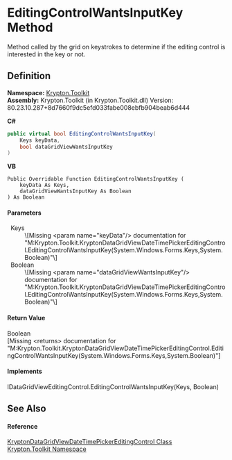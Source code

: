 # EditingControlWantsInputKey Method


Method called by the grid on keystrokes to determine if the editing control is interested in the key or not.



## Definition
**Namespace:** <a href="79d2eac2-21f4-54ff-7552-b20c33c30600.md">Krypton.Toolkit</a>  
**Assembly:** Krypton.Toolkit (in Krypton.Toolkit.dll) Version: 80.23.10.287+8d7660f9dc5efd033fabe008ebfb904beab6d444

**C#**
``` C#
public virtual bool EditingControlWantsInputKey(
	Keys keyData,
	bool dataGridViewWantsInputKey
)
```
**VB**
``` VB
Public Overridable Function EditingControlWantsInputKey ( 
	keyData As Keys,
	dataGridViewWantsInputKey As Boolean
) As Boolean
```



#### Parameters
<dl><dt>  Keys</dt><dd>\[Missing &lt;param name="keyData"/&gt; documentation for "M:Krypton.Toolkit.KryptonDataGridViewDateTimePickerEditingControl.EditingControlWantsInputKey(System.Windows.Forms.Keys,System.Boolean)"\]</dd><dt>  Boolean</dt><dd>\[Missing &lt;param name="dataGridViewWantsInputKey"/&gt; documentation for "M:Krypton.Toolkit.KryptonDataGridViewDateTimePickerEditingControl.EditingControlWantsInputKey(System.Windows.Forms.Keys,System.Boolean)"\]</dd></dl>

#### Return Value
Boolean  
\[Missing &lt;returns&gt; documentation for "M:Krypton.Toolkit.KryptonDataGridViewDateTimePickerEditingControl.EditingControlWantsInputKey(System.Windows.Forms.Keys,System.Boolean)"\]

#### Implements
IDataGridViewEditingControl.EditingControlWantsInputKey(Keys, Boolean)  


## See Also


#### Reference
<a href="4180fc80-2554-2db5-0843-cefdbb7715a5.md">KryptonDataGridViewDateTimePickerEditingControl Class</a>  
<a href="79d2eac2-21f4-54ff-7552-b20c33c30600.md">Krypton.Toolkit Namespace</a>  
